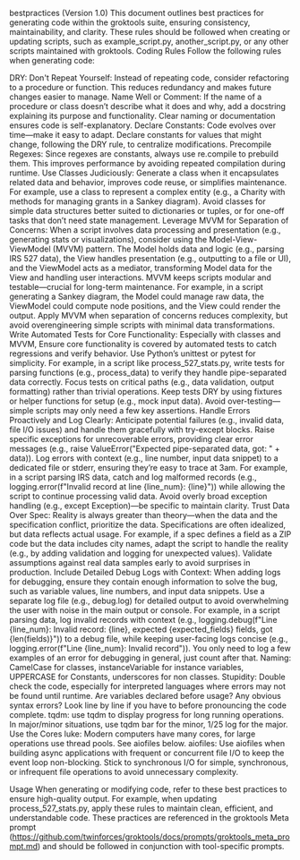 bestpractices (Version 1.0)
This document outlines best practices for generating code within the groktools suite, ensuring consistency, maintainability, and clarity. These rules should be followed when creating or updating scripts, such as example_script.py, another_script.py, or any other scripts maintained with groktools.
Coding Rules
Follow the following rules when generating code:

DRY: Don't Repeat Yourself: Instead of repeating code, consider refactoring to a procedure or function. This reduces redundancy and makes future changes easier to manage.
Name Well or Comment: If the name of a procedure or class doesn’t describe what it does and why, add a docstring explaining its purpose and functionality. Clear naming or documentation ensures code is self-explanatory.
Declare Constants: Code evolves over time—make it easy to adapt. Declare constants for values that might change, following the DRY rule, to centralize modifications.
Precompile Regexes: Since regexes are constants, always use re.compile to prebuild them. This improves performance by avoiding repeated compilation during runtime.
Use Classes Judiciously: Generate a class when it encapsulates related data and behavior, improves code reuse, or simplifies maintenance. For example, use a class to represent a complex entity (e.g., a Charity with methods for managing grants in a Sankey diagram). Avoid classes for simple data structures better suited to dictionaries or tuples, or for one-off tasks that don’t need state management.
Leverage MVVM for Separation of Concerns: When a script involves data processing and presentation (e.g., generating stats or visualizations), consider using the Model-View-ViewModel (MVVM) pattern. The Model holds data and logic (e.g., parsing IRS 527 data), the View handles presentation (e.g., outputting to a file or UI), and the ViewModel acts as a mediator, transforming Model data for the View and handling user interactions. MVVM keeps scripts modular and testable—crucial for long-term maintenance. For example, in a script generating a Sankey diagram, the Model could manage raw data, the ViewModel could compute node positions, and the View could render the output. Apply MVVM when separation of concerns reduces complexity, but avoid overengineering simple scripts with minimal data transformations.
Write Automated Tests for Core Functionality: Especially with classes and MVVM, Ensure core functionality is covered by automated tests to catch regressions and verify behavior. Use Python’s unittest or pytest for simplicity. For example, in a script like process_527_stats.py, write tests for parsing functions (e.g., process_data) to verify they handle pipe-separated data correctly. Focus tests on critical paths (e.g., data validation, output formatting) rather than trivial operations. Keep tests DRY by using fixtures or helper functions for setup (e.g., mock input data). Avoid over-testing—simple scripts may only need a few key assertions.
Handle Errors Proactively and Log Clearly: Anticipate potential failures (e.g., invalid data, file I/O issues) and handle them gracefully with try-except blocks. Raise specific exceptions for unrecoverable errors, providing clear error messages (e.g., raise ValueError("Expected pipe-separated data, got: " + data)). Log errors with context (e.g., line number, input data snippet) to a dedicated file or stderr, ensuring they’re easy to trace at 3am. For example, in a script parsing IRS data, catch and log malformed records (e.g., logging.error(f"Invalid record at line {line_num}: {line}")) while allowing the script to continue processing valid data. Avoid overly broad exception handling (e.g., except Exception)—be specific to maintain clarity.
Trust Data Over Spec: Reality is always greater than theory—when the data and the specification conflict, prioritize the data. Specifications are often idealized, but data reflects actual usage. For example, if a spec defines a field as a ZIP code but the data includes city names, adapt the script to handle the reality (e.g., by adding validation and logging for unexpected values). Validate assumptions against real data samples early to avoid surprises in production.
Include Detailed Debug Logs with Context: When adding logs for debugging, ensure they contain enough information to solve the bug, such as variable values, line numbers, and input data snippets. Use a separate log file (e.g., debug.log) for detailed output to avoid overwhelming the user with noise in the main output or console. For example, in a script parsing data, log invalid records with context (e.g., logging.debug(f"Line {line_num}: Invalid record: {line}, expected {expected_fields} fields, got {len(fields)}")) to a debug file, while keeping user-facing logs concise (e.g., logging.error(f"Line {line_num}: Invalid record")). You only need to log a few examples of an error for debugging in general, just count after that. 
Naming: CamelCase for classes, instanceVariable for instance variables, UPPERCASE for Constants, underscores for non classes.
Stupidity: Double check the code, especially for interpreted languages where errors may not be found until runtime. Are variables declared before usage? Any obvious syntax errors? Look line by line if you have to before pronouncing the code complete.
tqdm: use tqdm to display progress for long running operations. In major/minor situations, use tqdm bar for the minor, 1/25 log for the major. 
Use the Cores luke: Modern computers have many cores, for large operations use thread pools. See aiofiles below.
aiofiles: Use aiofiles when building async applications with frequent or concurrent file I/O to keep the event loop non-blocking. Stick to synchronous I/O for simple, synchronous, or infrequent file operations to avoid unnecessary complexity.



Usage
When generating or modifying code, refer to these best practices to ensure high-quality output. For example, when updating process_527_stats.py, apply these rules to maintain clean, efficient, and understandable code.
These practices are referenced in the groktools Meta prompt (https://github.com/twinforces/groktools/docs/prompts/groktools_meta_prompt.md) and should be followed in conjunction with tool-specific prompts.
